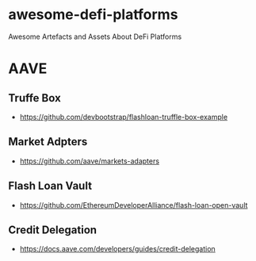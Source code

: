 # awesome-defi-platforms
Awesome Artefacts and Assets About DeFi Platforms

# AAVE 

## Truffe Box
- https://github.com/devbootstrap/flashloan-truffle-box-example

## Market Adpters
- https://github.com/aave/markets-adapters

## Flash Loan Vault
- https://github.com/EthereumDeveloperAlliance/flash-loan-open-vault

## Credit Delegation
- https://docs.aave.com/developers/guides/credit-delegation
